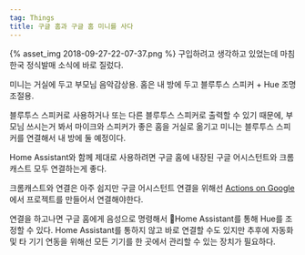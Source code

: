 ```yaml
---
tag: Things
title: 구글 홈과 구글 홈 미니를 사다
---
```


{% asset_img 2018-09-27-22-07-37.png %}
구입하려고 생각하고 있었는데 마침 한국 정식발매 소식에 바로 질렀다.

미니는 거실에 두고 부모님 음악감상용. 홈은 내 방에 두고 블루투스 스피커 + Hue 조명 조절용.

블루투스 스피커로 사용하거나 또는 다른 블루투스 스피커로 출력할 수 있기 때문에, 부모님 쓰시는거 봐서 마이크와 스피커가 좋은 홈을 거실로 옮기고 미니는 블루투스 스피커를 연결해서 내 방에 둘 예정이다.

Home Assistant와 함께 제대로 사용하려면 구글 홈에 내장된 구글 어시스턴트와 크롬캐스트 모두 연결하는게 좋다.

크롬캐스트와 연결은 아주 쉽지만 구글 어시스턴트 연결을 위해선 [Actions on Google](https://console.actions.google.com)에서 프로젝트를 만들어서 연결해야한다.

연결을 하고나면 구글 홈에게 음성으로 명령해서 Home Assistant를 통해 Hue를 조정할 수 있다. Home Assistant를 통하지 않고 바로 연결할 수도 있지만 추후에 자동화 및 타 기기 연동을 위해선 모든 기기를 한 곳에서 관리할 수 있는 장치가 필요하다.